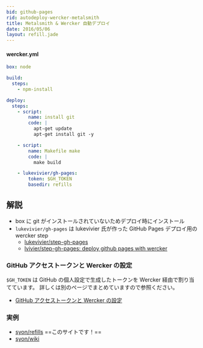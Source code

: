 ```yaml
---
bid: github-pages
rid: autodeploy-wercker-metalsmith
title: Metalsmith & Wercker 自動デプロイ
date: 2016/05/06
layout: refill.jade
---
```


#### wercker.yml
```yaml
box: node

build:
  steps:
    - npm-install

deploy:
  steps:
    - script:
        name: install git
        code: |
          apt-get update
          apt-get install git -y

    - script:
        name: Makefile make
        code: |
          make build

    - lukevivier/gh-pages:
        token: $GH_TOKEN
        basedir: refills
```


## 解説

- box に git がインストールされていないためデプロイ時にインストール
- `lukevivier/gh-pages` は lukevivier 氏が作った GitHub Pages デプロイ用の wercker step
  - [lukevivier/step-gh-pages](https://app.wercker.com/#applications/51f71ee369cd738a32001822/tab/details/)
  - [lvivier/step-gh-pages: deploy github pages with wercker](https://github.com/lvivier/step-gh-pages)

### GitHub アクセストークンと Wercker の設定
`$GH_TOKEN` は GitHub の個人設定で生成したトークンを Wercker 経由で割り当てています。
詳しくは別のページでまとめていますので参照ください。

- [GitHub アクセストークンと Wercker の設定](../oauth-access-token/)

### 実例

- [syon/refills](https://github.com/syon/refills) ==このサイトです！==
- [syon/wiki](https://github.com/syon/wiki)
